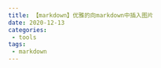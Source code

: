 ```yaml
---
title: 【markdown】优雅的向markdown中插入图片
date: 2020-12-13
categories:
 - tools
tags:
 - markdown
---
```


``` js

```
